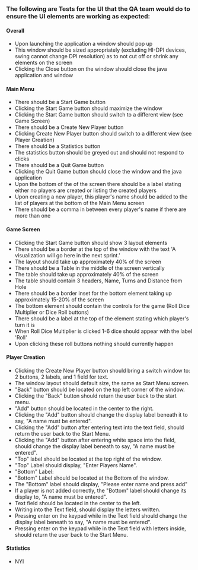 ### The following are Tests for the UI that the QA team would do to ensure the UI elements are working as expected:

#### Overall

- Upon launching the application a window should pop up
- This window should be sized appropriately (excluding HI-DPI devices, swing cannot change DPI resolution) as to not cut off or shrink any elements on the screen
- Clicking the Close button on the window should close the java application and window

#### Main Menu

- There should be a Start Game button
- Clicking the Start Game button should maximize the window
- Clicking the Start Game button should switch to a different view (see Game Screen)
- There should be a Create New Player button
- Clicking Create New Player button should switch to a different view (see Player Creation)
- There should be a Statistics button
- The statistics button should be greyed out and should not respond to clicks
- There should be a Quit Game button
- Clicking the Quit Game button should close the window and the java application
- Upon the bottom of the of the screen there should be a label stating either no players are created or listing the created players
- Upon creating a new player, this player's name should be added to the list of players at the bottom of the Main Menu screen
- There should be a comma in between every player's name if there are more than one

#### Game Screen

- Clicking the Start Game button should show 3 layout elements
- There should be a border at the top of the window with the text 'A visualization will go here in the next sprint.'
- The layout should take up approximately 40% of the screen
- There should be a Table in the middle of the screen vertically
- The table should take up approximately 40% of the screen
- The table should contain 3 headers, Name, Turns and Distance from Hole
- There should be a border inset for the bottom element taking up approximately 15-20% of the screen
- The bottom element should contain the controls for the game (Roll Dice Multiplier or Dice Roll buttons)
- There should be a label at the top of the element stating which player's turn it is
- When Roll Dice Multiplier is clicked 1-6 dice should appear with the label 'Roll'
- Upon clicking these roll buttons nothing should currently happen

#### Player Creation

- Clicking the Create New Player button should bring a switch window to: 2 buttons, 2 labels, and 1 field for text. 
- The window layout should default size, the same as Start Menu screen. 
- "Back" button should be located on the top left corner of the window.
- Clicking the "Back" button should return the user back to the start menu. 
- "Add" button should be located in the center to the right. 
- Clicking the "Add" button should change the display label beneath it to say, "A name must be entered".
- Clicking the "Add" button after entering text into the text field, should return the user back to the Start Menu. 
- Clicking the "Add" button after entering white space into the field, should change the display label beneath to say, "A name must be entered".
- "Top" label should be located at the top right of the window. 
- "Top" Label should display, "Enter Players Name".
- "Bottom" Label: 
- "Bottom" Label should be located at the Bottom of the window. 
- The "Bottom" label should display, "Please enter name and press add"
- If a player is not added correctly, the "Bottom" label should change its display to, "A name must be entered".
- Text field should be located in the center to the left. 
- Writing into the Text field, should display the letters written. 
- Pressing enter on the keypad while in the Text field should change the display label beneath to say, "A name must be entered".
- Pressing enter on the keypad while in the Text field with letters inside, should return the user back to the Start Menu.   

#### Statistics

- NYI